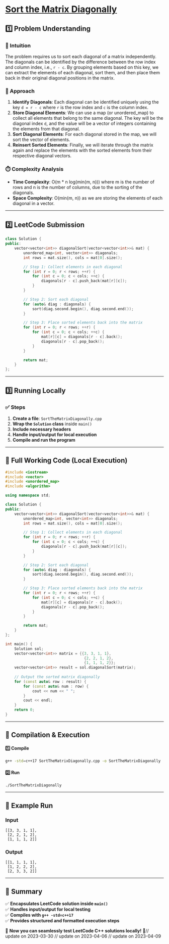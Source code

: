 # **[Sort the Matrix Diagonally](https://leetcode.com/problems/sort-the-matrix-diagonally/description/)**  

## **1️⃣ Problem Understanding**  
### **📌 Intuition**  
The problem requires us to sort each diagonal of a matrix independently. The diagonals can be identified by the difference between the row index and column index, i.e., `r - c`. By grouping elements based on this key, we can extract the elements of each diagonal, sort them, and then place them back in their original diagonal positions in the matrix.

### **🚀 Approach**  
1. **Identify Diagonals**: Each diagonal can be identified uniquely using the key `d = r - c` where `r` is the row index and `c` is the column index. 
2. **Store Diagonal Elements**: We can use a map (or unordered_map) to collect all elements that belong to the same diagonal. The key will be the diagonal index `d`, and the value will be a vector of integers containing the elements from that diagonal.
3. **Sort Diagonal Elements**: For each diagonal stored in the map, we will sort the vector of elements.
4. **Reinsert Sorted Elements**: Finally, we will iterate through the matrix again and replace the elements with the sorted elements from their respective diagonal vectors.

### **⏱️ Complexity Analysis**  
- **Time Complexity**: O(m * n log(min(m, n))) where m is the number of rows and n is the number of columns, due to the sorting of the diagonals.
- **Space Complexity**: O(min(m, n)) as we are storing the elements of each diagonal in a vector.

---  

## **2️⃣ LeetCode Submission**  
```cpp
class Solution {
public:
    vector<vector<int>> diagonalSort(vector<vector<int>>& mat) {
        unordered_map<int, vector<int>> diagonals;
        int rows = mat.size(), cols = mat[0].size();

        // Step 1: Collect elements in each diagonal
        for (int r = 0; r < rows; ++r) {
            for (int c = 0; c < cols; ++c) {
                diagonals[r - c].push_back(mat[r][c]);
            }
        }

        // Step 2: Sort each diagonal
        for (auto& diag : diagonals) {
            sort(diag.second.begin(), diag.second.end());
        }

        // Step 3: Place sorted elements back into the matrix
        for (int r = 0; r < rows; ++r) {
            for (int c = 0; c < cols; ++c) {
                mat[r][c] = diagonals[r - c].back();
                diagonals[r - c].pop_back();
            }
        }

        return mat;
    }
};  
```

---  

## **3️⃣ Running Locally**  
### **✅ Steps**  
1. **Create a file**: `SortTheMatrixDiagonally.cpp`  
2. **Wrap the `Solution` class** inside `main()`  
3. **Include necessary headers**  
4. **Handle input/output for local execution**  
5. **Compile and run the program**  

---  

## **📝 Full Working Code (Local Execution)**  
```cpp
#include <iostream>
#include <vector>
#include <unordered_map>
#include <algorithm>

using namespace std;

class Solution {
public:
    vector<vector<int>> diagonalSort(vector<vector<int>>& mat) {
        unordered_map<int, vector<int>> diagonals;
        int rows = mat.size(), cols = mat[0].size();

        // Step 1: Collect elements in each diagonal
        for (int r = 0; r < rows; ++r) {
            for (int c = 0; c < cols; ++c) {
                diagonals[r - c].push_back(mat[r][c]);
            }
        }

        // Step 2: Sort each diagonal
        for (auto& diag : diagonals) {
            sort(diag.second.begin(), diag.second.end());
        }

        // Step 3: Place sorted elements back into the matrix
        for (int r = 0; r < rows; ++r) {
            for (int c = 0; c < cols; ++c) {
                mat[r][c] = diagonals[r - c].back();
                diagonals[r - c].pop_back();
            }
        }

        return mat;
    }
};

int main() {
    Solution sol;
    vector<vector<int>> matrix = {{3, 3, 1, 1},
                                   {2, 2, 1, 2},
                                   {1, 1, 1, 2}};
    vector<vector<int>> result = sol.diagonalSort(matrix);
    
    // Output the sorted matrix diagonally
    for (const auto& row : result) {
        for (const auto& num : row) {
            cout << num << " ";
        }
        cout << endl;
    }
    return 0;
}
```  

---  

## **🔧 Compilation & Execution**  
#### **1️⃣ Compile**  
```bash
g++ -std=c++17 SortTheMatrixDiagonally.cpp -o SortTheMatrixDiagonally
```  

#### **2️⃣ Run**  
```bash
./SortTheMatrixDiagonally
```  

---  

## **🎯 Example Run**  
### **Input**  
```
[[3, 3, 1, 1],
 [2, 2, 1, 2],
 [1, 1, 1, 2]]
```  
### **Output**  
```
[[1, 1, 1, 1],
 [1, 2, 2, 2],
 [2, 3, 3, 2]]
```  

---  

## **📌 Summary**  
✅ **Encapsulates LeetCode solution inside `main()`**  
✅ **Handles input/output for local testing**  
✅ **Compiles with `g++ -std=c++17`**  
✅ **Provides structured and formatted execution steps**  

🚀 **Now you can seamlessly test LeetCode C++ solutions locally!** 🚀// update on 2023-03-30
// update on 2023-04-06
// update on 2023-04-09
